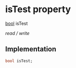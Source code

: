 


# isTest property







[bool](https://api.flutter.dev/flutter/dart-core/bool-class.html) isTest
  
_<span class="feature">read / write</span>_






## Implementation

```dart
bool isTest;
```







